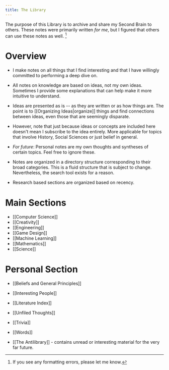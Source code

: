 ```yaml
---
title: The Library
---
```

The purpose of this Library is to archive and share my Second Brain to others. These notes were primarily written *for me*, but I figured that others can use these notes as well. [^1]

[^1]: If you see any formatting errors, please let me know.
# Overview
* I make notes on all things that I find interesting and that I have willingly committed to performing a deep dive on.
* All notes on knowledge are based on ideas, not my own ideas. Sometimes I provide some explanations that can help make it more intuitive to understand. 
* Ideas are presented as is -- as they are written or as how things are. The point is to [[Organizing Ideas|organize]] things and find connections between ideas, even those that are seemingly disparate. 
* However, note that just because ideas or concepts are included here doesn't mean I subscribe to the idea entirely. More applicable for topics that involve History, Social Sciences or just belief in general. 

* *For future*: Personal notes are my own thoughts and syntheses of certain topics. Feel free to ignore these.
* Notes are organized in a directory structure corresponding to their broad categories. This is a fluid structure that is subject to change. Nevertheless, the search tool exists for a reason.
* Research based sections are organized based on recency.

# Main Sections
* [[Computer Science]]
* [[Creativity]]
* [[Engineering]]
* [[Game Design]]
* [[Machine Learning]]
* [[Mathematics]]
* [[Science]]

# Personal Section
* [[Beliefs and General Principles]]
* [[Interesting People]]
* [[Literature Index]]
* [[Unfiled Thoughts]] 
* [[Trivia]]
* [[Words]]

* [[The Antilibrary]] - contains unread or interesting material for the very far future.
